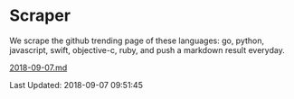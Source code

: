 # Scraper

We scrape the github trending page of these languages: go, python, javascript, swift, objective-c, ruby, and push a markdown result everyday.

[2018-09-07.md](https://github.com/henson/Scraper/blob/master/2018-09-07.md)

Last Updated: 2018-09-07 09:51:45
